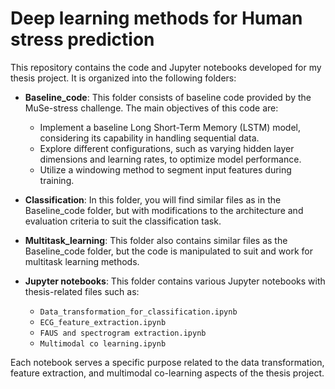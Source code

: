 # Deep learning methods for Human stress prediction

This repository contains the code and Jupyter notebooks developed for my thesis project. It is organized into the following folders:

- **Baseline_code**: This folder consists of baseline code provided by the MuSe-stress challenge. The main objectives of this code are:
  - Implement a baseline Long Short-Term Memory (LSTM) model, considering its capability in handling sequential data.
  - Explore different configurations, such as varying hidden layer dimensions and learning rates, to optimize model performance.
  - Utilize a windowing method to segment input features during training.

- **Classification**: In this folder, you will find similar files as in the Baseline_code folder, but with modifications to the architecture and evaluation criteria to suit the classification task.

- **Multitask_learning**: This folder also contains similar files as the Baseline_code folder, but the code is manipulated to suit and work for multitask learning methods.

- **Jupyter notebooks**: This folder contains various Jupyter notebooks with thesis-related files such as:
  - `Data_transformation_for_classification.ipynb`
  - `ECG_feature_extraction.ipynb`
  - `FAUS and spectrogram extraction.ipynb`
  - `Multimodal co learning.ipynb`

Each notebook serves a specific purpose related to the data transformation, feature extraction, and multimodal co-learning aspects of the thesis project.
